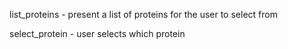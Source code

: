 list_proteins - present a list of proteins for the user to select from

select_protein - user selects which protein 



